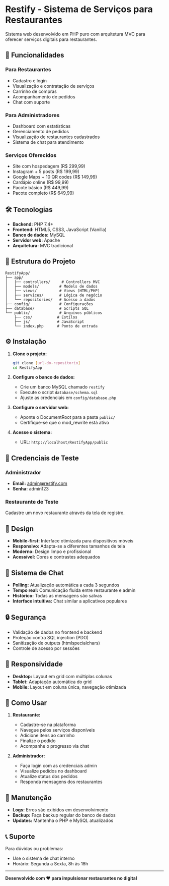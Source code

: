 # Restify - Sistema de Serviços para Restaurantes

Sistema web desenvolvido em PHP puro com arquitetura MVC para oferecer serviços digitais para restaurantes.

## 🚀 Funcionalidades

### Para Restaurantes
- Cadastro e login
- Visualização e contratação de serviços
- Carrinho de compras
- Acompanhamento de pedidos
- Chat com suporte

### Para Administradores
- Dashboard com estatísticas
- Gerenciamento de pedidos
- Visualização de restaurantes cadastrados
- Sistema de chat para atendimento

### Serviços Oferecidos
- Site com hospedagem (R$ 299,99)
- Instagram + 5 posts (R$ 199,99)
- Google Maps + 10 QR codes (R$ 149,99)
- Cardápio online (R$ 99,99)
- Pacote básico (R$ 449,99)
- Pacote completo (R$ 649,99)

## 🛠️ Tecnologias

- **Backend:** PHP 7.4+
- **Frontend:** HTML5, CSS3, JavaScript (Vanilla)
- **Banco de dados:** MySQL
- **Servidor web:** Apache
- **Arquitetura:** MVC tradicional

## 📁 Estrutura do Projeto

```
RestifyApp/
├── app/
│   ├── controllers/     # Controllers MVC
│   ├── models/         # Models de dados
│   ├── views/          # Views (HTML/PHP)
│   ├── services/       # Lógica de negócio
│   └── repositories/   # Acesso a dados
├── config/             # Configurações
├── database/           # Scripts SQL
└── public/             # Arquivos públicos
    ├── css/           # Estilos
    ├── js/            # JavaScript
    └── index.php      # Ponto de entrada
```

## ⚙️ Instalação

1. **Clone o projeto:**
   ```bash
   git clone [url-do-repositorio]
   cd RestifyApp
   ```

2. **Configure o banco de dados:**
   - Crie um banco MySQL chamado `restify`
   - Execute o script `database/schema.sql`
   - Ajuste as credenciais em `config/database.php`

3. **Configure o servidor web:**
   - Aponte o DocumentRoot para a pasta `public/`
   - Certifique-se que o mod_rewrite está ativo

4. **Acesse o sistema:**
   - URL: `http://localhost/RestifyApp/public`

## 👤 Credenciais de Teste

### Administrador
- **Email:** admin@restify.com
- **Senha:** admin123

### Restaurante de Teste
Cadastre um novo restaurante através da tela de registro.

## 🎨 Design

- **Mobile-first:** Interface otimizada para dispositivos móveis
- **Responsivo:** Adapta-se a diferentes tamanhos de tela
- **Moderno:** Design limpo e profissional
- **Acessível:** Cores e contrastes adequados

## 💬 Sistema de Chat

- **Polling:** Atualização automática a cada 3 segundos
- **Tempo real:** Comunicação fluida entre restaurante e admin
- **Histórico:** Todas as mensagens são salvas
- **Interface intuitiva:** Chat similar a aplicativos populares

## 🔒 Segurança

- Validação de dados no frontend e backend
- Proteção contra SQL injection (PDO)
- Sanitização de outputs (htmlspecialchars)
- Controle de acesso por sessões

## 📱 Responsividade

- **Desktop:** Layout em grid com múltiplas colunas
- **Tablet:** Adaptação automática do grid
- **Mobile:** Layout em coluna única, navegação otimizada

## 🚀 Como Usar

1. **Restaurante:**
   - Cadastre-se na plataforma
   - Navegue pelos serviços disponíveis
   - Adicione itens ao carrinho
   - Finalize o pedido
   - Acompanhe o progresso via chat

2. **Administrador:**
   - Faça login com as credenciais admin
   - Visualize pedidos no dashboard
   - Atualize status dos pedidos
   - Responda mensagens dos restaurantes

## 🔧 Manutenção

- **Logs:** Erros são exibidos em desenvolvimento
- **Backup:** Faça backup regular do banco de dados
- **Updates:** Mantenha o PHP e MySQL atualizados

## 📞 Suporte

Para dúvidas ou problemas:
- Use o sistema de chat interno
- Horário: Segunda a Sexta, 8h às 18h

---

**Desenvolvido com ❤️ para impulsionar restaurantes no digital**